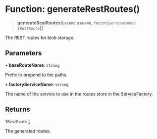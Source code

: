 # Function: generateRestRoutes()

> **generateRestRoutes**(`baseRouteName`, `factoryServiceName`): `IRestRoute`[]

The REST routes for blob storage.

## Parameters

• **baseRouteName**: `string`

Prefix to prepend to the paths.

• **factoryServiceName**: `string`

The name of the service to use in the routes store in the ServiceFactory.

## Returns

`IRestRoute`[]

The generated routes.
